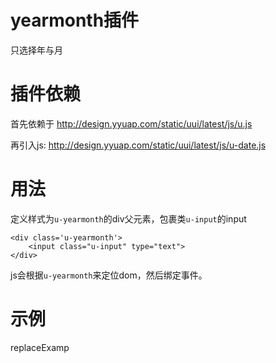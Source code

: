 # yearmonth插件

只选择年与月

# 插件依赖


首先依赖于 http://design.yyuap.com/static/uui/latest/js/u.js

再引入js: http://design.yyuap.com/static/uui/latest/js/u-date.js

# 用法

定义样式为`u-yearmonth`的div父元素，包裹类`u-input`的input

```
<div class='u-yearmonth'>
    <input class="u-input" type="text">
</div>

```

js会根据`u-yearmonth`来定位dom，然后绑定事件。


# 示例

replaceExamp





